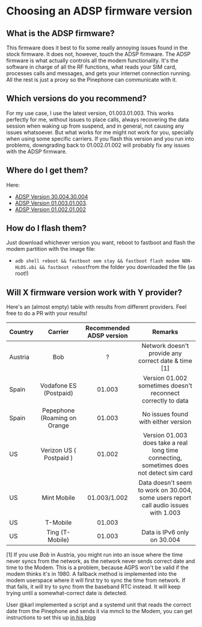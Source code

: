 # Choosing an ADSP firmware version

## What is the ADSP firmware?
This firmware does it best to fix some really annoying issues found in the stock firmware. It does not, however, touch the ADSP firmware. The ADSP firmware is what actually controls all the modem functionality. It's the software in charge of all the RF functions, what reads your SIM card, processes calls and messages, and gets your internet connection running. All the rest is just a proxy so the Pinephone can communicate with it.

## Which versions do you recommend?
For my use case, I use the latest version, 01.003.01.003. This works perfectly for me, without issues to place calls, always recovering the data session when waking up from suspend, and in general, not causing any issues whatsoever. But what works for me might not work for you, specially when using some specific carriers. If you flash this version and you run into problems, downgrading back to 01.002.01.002 will probably fix any issues with the ADSP firmware.

## Where do I get them?
Here:
* [ADSP Version 30.004.30.004](https://github.com/Biktorgj/quectel_eg25_recovery/raw/EG25GGBR07A08M2G_30.004.30.004/update/NON-HLOS.ubi)
* [ADSP Version 01.003.01.003](https://github.com/Biktorgj/quectel_eg25_recovery/raw/EG25GGBR07A08M2G_01.003.01.003/update/NON-HLOS.ubi). 
* [ADSP Version 01.002.01.002](https://github.com/Biktorgj/quectel_eg25_recovery/raw/EG25GGBR07A08M2G_01.002.01.002/update/NON-HLOS.ubi)

## How do I flash them?
Just download whichever version you want, reboot to fastboot and flash the modem partition with the image file:
- `adb shell reboot && fastboot oem stay && fastboot flash modem NON-HLOS.ubi && fastboot reboot`from the folder you downloaded the file (as root!)

## Will X firmware version work with Y provider?
Here's an (almost empty) table with results from different providers. Feel free to do a PR with your results!


| Country | Carrier | Recommended ADSP version | Remarks |
| ------- |:-----------:|:----------:|:-----------:|
| Austria | Bob | ? | Network doesn't provide any correct date & time [1] |
| Spain | Vodafone ES (Postpaid) | 01.003 | Version 01.002 sometimes doesn't reconnect correctly to data |
| Spain | Pepephone (Roaming on Orange| 01.003 | No issues found with either version |
| US | Verizon US ( Postpaid ) | 01.002 | Version 01.003 does take a real long time connecting, sometimes does not detect sim card |
| US | Mint Mobile | 01.003/1.002 | Data doesn't seem to work on 30.004, some users report call audio issues with 1.003 |
| US | T-Mobile | 01.003 | |
| US | Ting (T-Mobile) | 01.003 | Data is IPv6 only on 30.004 |


[1] If you use *Bob* in Austria, you might run into an issue where the time never syncs from the network, as the network never sends correct date and time to the Modem. This is a problem, because AGPS won't be valid if the modem thinks it's in 1980. A fallback method is implemented into the modem userspace where it will first try to sync the time from network. If that fails, it will try to sync from the baseband RTC instead. It will keep trying until a somewhat-correct date is detected. 

User @karl implemented a script and a systemd unit that reads the correct date from the Pinephone and sends it via mmcli to the Modem, you can get instructions to set this up [in his blog](https://karl.kashofer.org/pinephone/114)
